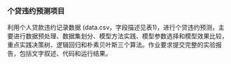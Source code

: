 ### 个贷违约预测项目
利用个人贷款违约记录数据 (data.csv，字段描述见表1)，进行个贷违约预测，主要进行数据预处理、数据集划分、模型方法实践、模型参数选择和模型效果比较，重点实践决策树、逻辑回归和朴素贝叶斯三个算法。作业要求提交完整的实验报告，包括文字叙述、代码和运行结果。
